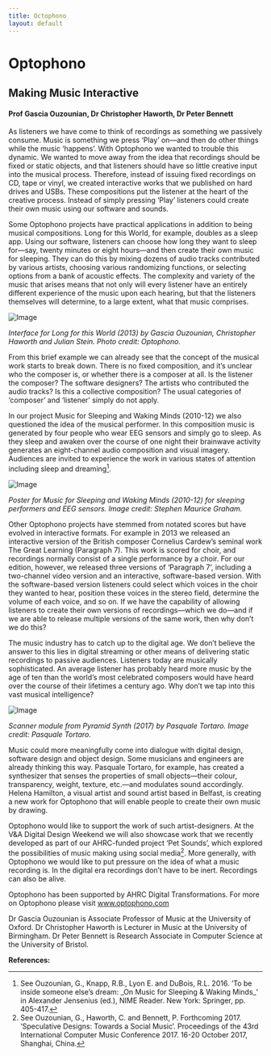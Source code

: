 ```yaml
---
title: Octophono
layout: default
---
```


# Optophono

## Making Music Interactive

#### Prof Gascia Ouzounian, Dr Christopher Haworth, Dr Peter Bennett

As listeners we have come to think of recordings as something we passively consume. Music is something we press ‘Play’ on—and then do other things while the music ‘happens’. With Optophono we wanted to trouble this dynamic. We wanted to move away from the idea that recordings should be fixed or static objects, and that listeners should have so little creative input into the musical process. Therefore, instead of issuing fixed recordings on CD, tape or vinyl, we created interactive works that we published on hard drives and USBs. These compositions put the listener at the heart of the creative process. Instead of simply pressing ‘Play’ listeners could create their own music using our software and sounds. 

Some Optophono projects have practical applications in addition to being musical compositions. Long for this World, for example, doubles as a sleep app. Using our software, listeners can choose how long they want to sleep for—say, twenty minutes or eight hours—and then create their own music for sleeping. They can do this by mixing dozens of audio tracks contributed by various artists, choosing various randomizing functions, or selecting options from a bank of acoustic effects. The complexity and variety of the music that arises means that not only will every listener have an entirely different experience of the music upon each hearing, but that the listeners themselves will determine, to a large extent, what that music comprises. 

![Image](Images/22.Octophono_Image1.jpg) 

_Interface for Long for this World (2013) by Gascia Ouzounian, Christopher Haworth and Julian Stein. Photo credit: Optophono._

From this brief example we can already see that the concept of the musical work starts to break down. There is no fixed composition, and it’s unclear who the composer is, or whether there is a composer at all. Is the listener the composer? The software designers? The artists who contributed the audio tracks? Is this a collective composition? The usual categories of ‘composer’ and ‘listener’ simply do not apply.

In our project Music for Sleeping and Waking Minds (2010-12) we also questioned the idea of the musical performer. In this composition music is generated by four people who wear EEG sensors and simply go to sleep. As they sleep and awaken over the course of one night their brainwave activity generates an eight-channel audio composition and visual imagery. Audiences are invited to experience the work in various states of attention including sleep and dreaming[<sup>1</sup>](#fn1)<a id="fnref1"></a>.


![Image](Images/22.Octophono_Image2.jpg)

_Poster for Music for Sleeping and Waking Minds (2010-12) for sleeping performers and EEG sensors. Image credit: Stephen Maurice Graham._

Other Optophono projects have stemmed from notated scores but have evolved in interactive formats. For example in 2013 we released an interactive version of the British composer Cornelius Cardew’s seminal work The Great Learning (Paragraph 7). This work is scored for choir, and recordings normally consist of a single performance by a choir. For our edition, however, we released three versions of ‘Paragraph 7’, including a two-channel video version and an interactive, software-based version. With the software-based version listeners could select which voices in the choir they wanted to hear, position these voices in the stereo field, determine the volume of each voice, and so on. If we have the capability of allowing listeners to create their own versions of recordings—which we do—and if we are able to release multiple versions of the same work, then why don’t we do this? 

The music industry has to catch up to the digital age. We don’t believe the answer to this lies in digital streaming or other means of delivering static recordings to passive audiences. Listeners today are musically sophisticated. An average listener has probably heard more music by the age of ten than the world’s most celebrated composers would have heard over the course of their lifetimes a century ago. Why don’t we tap into this vast musical intelligence?

![Image](Images/22.Octophono_Image3.jpg)

_Scanner module from Pyramid Synth (2017) by Pasquale Tortaro. Image credit: Pasquale Tortaro._

Music could more meaningfully come into dialogue with digital design, software design and object design. Some musicians and engineers are already thinking this way. Pasquale Tortaro, for example, has created a synthesizer that senses the properties of small objects—their colour, transparency, weight, texture, etc.—and modulates sound accordingly. Helena Hamilton, a visual artist and sound artist based in Belfast, is creating a new work for Optophono that will enable people to create their own music by drawing. 

Optophono would like to support the work of such artist-designers. At the V&A Digital Design Weekend we will also showcase work that we recently developed as part of our AHRC-funded project ‘Pet Sounds’, which explored the possibilities of music making using social media[<sup>2</sup>](#fn2)<a id="fnref2"></a>.  More generally, with Optophono we would like to put pressure on the idea of what a music recording is. In the digital era recordings don’t have to be inert. Recordings can also be alive.

Optophono has been supported by AHRC Digital Transformations. 
For more on Optophono please visit www.optophono.com 

Dr Gascia Ouzounian is Associate Professor of Music at the University of Oxford. 
Dr Christopher Haworth is Lecturer in Music at the University of Birmingham.
Dr Peter Bennett is Research Associate in Computer Science at the University of Bristol.

**References:**
<hr>
<ol>
<li id="fn1">See Ouzounian, G., Knapp, R.B., Lyon E. and DuBois, R.L. 2016. ‘To be inside someone else’s dream: _On Music for Sleeping & Waking Minds_’ in Alexander Jensenius (ed.), NIME Reader. New York: Springer, pp. 405-417.<a href="#fnref1">↩</a>
</li>
<li id="fn2">See Ouzounian, G., Haworth, C. and Bennett, P. Forthcoming 2017. ‘Speculative Designs: Towards a Social Music’. Proceedings of the 43rd International Computer Music Conference 2017. 16-20 October 2017, Shanghai, China.<a href="#fnref2">↩</a>
